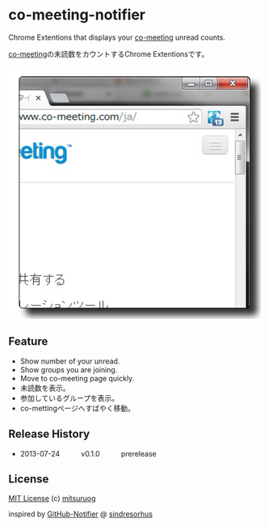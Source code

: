 co-meeting-notifier
===================

Chrome Extentions that displays your [co-meeting](http://www.co-meeting.com/) unread counts.

[co-meeting](http://www.co-meeting.com/)の未読数をカウントするChrome Extentionsです。

![screenshot](https://github.com/mitsuruog/co-meeting-notifier/raw/master/screenshot.png)

## Feature

* Show number of your unread.
* Show groups you are joining.
* Move to co-meeting page quickly.
* 未読数を表示。
* 参加しているグループを表示。
* co-mettingページへすばやく移動。

## Release History

* 2013-07-24   v0.1.0   prerelease

## License

[MIT License](http://ja.wikipedia.org/wiki/MIT_License)
(c) [mitsuruog](https://github.com/mitsuruog)

inspired by [GitHub-Notifier](https://github.com/sindresorhus/GitHub-Notifier) @ [sindresorhus](http://sindresorhus.com)
